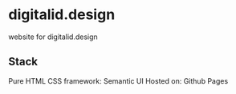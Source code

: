 # digitalid.design
website for digitalid.design

## Stack
Pure HTML 
CSS framework: Semantic UI 
Hosted on: Github Pages 